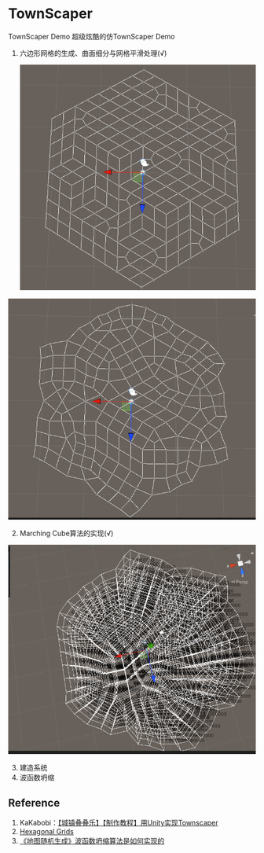 # TownScaper
TownScaper Demo
超级炫酷的仿TownScaper Demo

1. 六边形网格的生成、曲面细分与网格平滑处理(√)

   ![image-20240802162956611](./assets/image-20240802162956611.png)

![image-20240802162939846](./assets/image-20240802162939846.png)

2. Marching Cube算法的实现(√)

![image-20240802162734751](./assets/image-20240802162734751.png)

3. 建造系统
4. 波函数坍缩





## Reference

1. KaKabobi：[【城镇叠叠乐】【制作教程】用Unity实现Townscaper](https://www.bilibili.com/video/BV1wD4y1v7CE/?spm_id_from=333.788&vd_source=5d4070cc138983fa1babce80b5a31622)
2. [Hexagonal Grids](https://www.redblobgames.com/grids/hexagons/)
3. [《地图随机生成》波函数坍缩算法是如何实现的](https://www.bilibili.com/video/BV1Br421M7Vm/?spm_id_from=333.337.search-card.all.click&vd_source=5d4070cc138983fa1babce80b5a31622)
